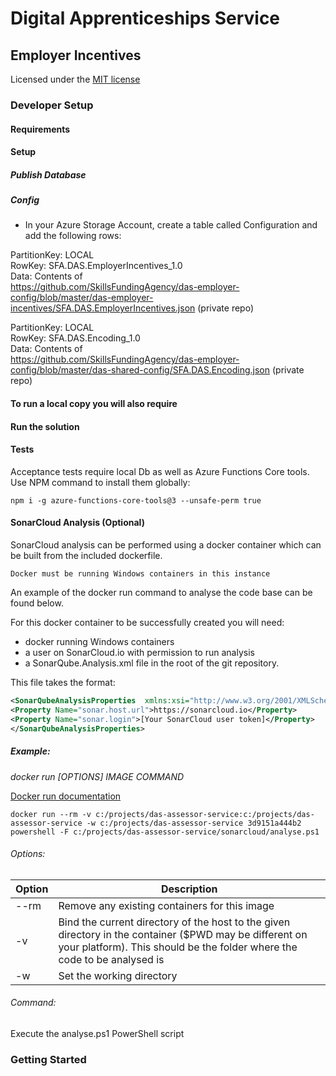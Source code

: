 # Digital Apprenticeships Service

## Employer Incentives

Licensed under the [MIT license](https://github.com/SkillsFundingAgency/das-employer-incentives/blob/master/LICENSE)

### Developer Setup

#### Requirements


#### Setup


##### Publish Database


##### Config

* In your Azure Storage Account, create a table called Configuration and add the following rows:

PartitionKey: LOCAL  
RowKey: SFA.DAS.EmployerIncentives_1.0  
Data: Contents of   
https://github.com/SkillsFundingAgency/das-employer-config/blob/master/das-employer-incentives/SFA.DAS.EmployerIncentives.json (private repo)  

PartitionKey: LOCAL  
RowKey: SFA.DAS.Encoding_1.0  
Data: Contents of  
https://github.com/SkillsFundingAgency/das-employer-config/blob/master/das-shared-config/SFA.DAS.Encoding.json (private repo)  

#### To run a local copy you will also require 


#### Run the solution

#### Tests
Acceptance tests require local Db as well as Azure Functions Core tools. Use NPM command to install them globally:

`npm i -g azure-functions-core-tools@3 --unsafe-perm true`

#### SonarCloud Analysis (Optional)

SonarCloud analysis can be performed using a docker container which can be built from the included dockerfile.

    Docker must be running Windows containers in this instance

An example of the docker run command to analyse the code base can be found below. 

For this docker container to be successfully created you will need:
* docker running Windows containers
* a user on SonarCloud.io with permission to run analysis
* a SonarQube.Analysis.xml file in the root of the git repository.

This file takes the format:

```xml
<SonarQubeAnalysisProperties  xmlns:xsi="http://www.w3.org/2001/XMLSchema-instance" xmlns:xsd="http://www.w3.org/2001/XMLSchema" xmlns="http://www.sonarsource.com/msbuild/integration/2015/1">
<Property Name="sonar.host.url">https://sonarcloud.io</Property>
<Property Name="sonar.login">[Your SonarCloud user token]</Property>
</SonarQubeAnalysisProperties>
```     

##### Example:

_docker run [OPTIONS] IMAGE COMMAND_

[Docker run documentation](https://docs.docker.com/engine/reference/commandline/run/)

```docker run --rm -v c:/projects/das-assessor-service:c:/projects/das-assessor-service -w c:/projects/das-assessor-service 3d9151a444b2 powershell -F c:/projects/das-assessor-service/sonarcloud/analyse.ps1```

###### Options:

|Option|Description|
|---|---|
|--rm| Remove any existing containers for this image
|-v| Bind the current directory of the host to the given directory in the container ($PWD may be different on your platform). This should be the folder where the code to be analysed is
|-w| Set the working directory

###### Command:

Execute the analyse.ps1 PowerShell script	    

### Getting Started
